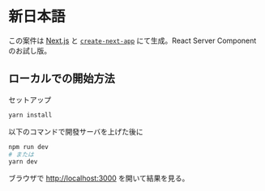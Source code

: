 # 新日本語

この案件は [Next.js](https://nextjs.org/) と [`create-next-app`](https://github.com/vercel/next.js/tree/canary/packages/create-next-app) にて生成。React Server Component のお試し版。

## ローカルでの開始方法

セットアップ

```bash
yarn install
```

以下のコマンドで開發サーバを上げた後に

```bash
npm run dev
# または
yarn dev
```

ブラウザで [http://localhost:3000](http://localhost:3000) を開いて結果を見る。
